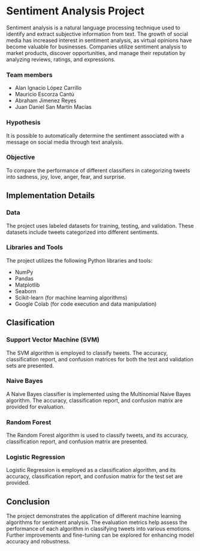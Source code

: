 # Sentiment Analysis Project

Sentiment analysis is a natural language processing technique used to identify and extract subjective information from text. The growth of social media has increased interest in sentiment analysis, as virtual opinions have become valuable for businesses. Companies utilize sentiment analysis to market products, discover opportunities, and manage their reputation by analyzing reviews, ratings, and expressions.

### Team members
* Alan Ignacio López Carrillo
* Mauricio Escorza Cantú
* Abraham Jimenez Reyes
* Juan Daniel San Martín Macías

### Hypothesis
It is possible to automatically determine the sentiment associated with a message on social media through text analysis.

### Objective
To compare the performance of different classifiers in categorizing tweets into sadness, joy, love, anger, fear, and surprise.

## Implementation Details

### Data
The project uses labeled datasets for training, testing, and validation. These datasets include tweets categorized into different sentiments.

### Libraries and Tools
The project utilizes the following Python libraries and tools:
- NumPy
- Pandas
- Matplotlib
- Seaborn
- Scikit-learn (for machine learning algorithms)
- Google Colab (for code execution and data manipulation)

## Clasification

### Support Vector Machine (SVM)
The SVM algorithm is employed to classify tweets. The accuracy, classification report, and confusion matrices for both the test and validation sets are presented.

### Naive Bayes
A Naive Bayes classifier is implemented using the Multinomial Naive Bayes algorithm. The accuracy, classification report, and confusion matrix are provided for evaluation.

### Random Forest
The Random Forest algorithm is used to classify tweets, and its accuracy, classification report, and confusion matrix are presented.

### Logistic Regression
Logistic Regression is employed as a classification algorithm, and its accuracy, classification report, and confusion matrix for the test set are provided.

## Conclusion
The project demonstrates the application of different machine learning algorithms for sentiment analysis. The evaluation metrics help assess the performance of each algorithm in classifying tweets into various emotions. Further improvements and fine-tuning can be explored for enhancing model accuracy and robustness.
